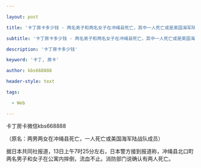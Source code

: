 ---
layout: post
title: '卡丁房卡多少钱 - 两名男子和两名女子在冲绳县死亡，其中一人死亡或是美国海军陆战队成员。'
subtitle: '卡丁房卡多少钱 - 两名男子和两名女子在冲绳县死亡，其中一人死亡或是美国海军陆战队成员。'
description: '卡丁房卡多少钱'
keyword: '卡丁, 房卡'
author: kbs668888
header-style: text
tags:
  - Web
---
卡丁房卡微信kbs668888

（原名：两男两女在冲绳县死亡，一人死亡或美国海军陆战队成员）

据日本共同社报道，13日上午7时25分左右，日本警方接到报道称，冲绳县北口町两名男子和女子在公寓内摔倒，流血不止。消防部门说确认有两人死亡。

